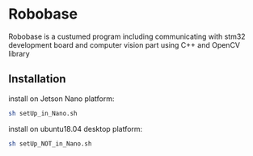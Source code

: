 # Robobase

Robobase is a custumed program including communicating with stm32 development board and computer vision part using C++ and OpenCV library 

## Installation
install on Jetson Nano platform:
```bash
sh setUp_in_Nano.sh
```
install on ubuntu18.04 desktop platform:
```bash
sh setUp_NOT_in_Nano.sh
```
